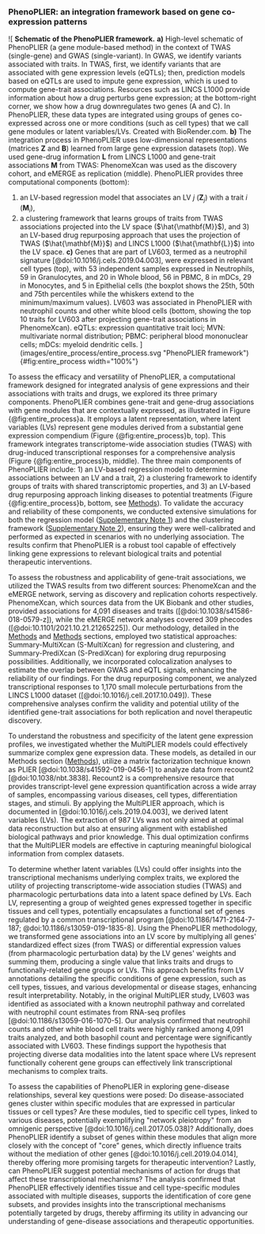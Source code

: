 ### PhenoPLIER: an integration framework based on gene co-expression patterns

![
**Schematic of the PhenoPLIER framework.**
**a)** High-level schematic of PhenoPLIER (a gene module-based method) in the context of TWAS (single-gene) and GWAS (single-variant).
In GWAS, we identify variants associated with traits.
In TWAS, first, we identify variants that are associated with gene expression levels (eQTLs); then, prediction models based on eQTLs are used to impute gene expression, which is used to compute gene-trait associations.
Resources such as LINCS L1000 provide information about how a drug perturbs gene expression; at the bottom-right corner, we show how a drug downregulates two genes (A and C).
In PhenoPLIER, these data types are integrated using groups of genes co-expressed across one or more conditions (such as cell types) that we call gene modules or latent variables/LVs. Created with BioRender.com.
**b)** The integration process in PhenoPLIER uses low-dimensional representations (matrices $\mathbf{Z}$ and $\mathbf{B}$) learned from large gene expression datasets (top).
We used gene-drug information $\mathbf{L}$ from LINCS L1000 and gene-trait associations $\mathbf{M}$ from TWAS: PhenomeXcan was used as the discovery cohort, and eMERGE as replication (middle).
PhenoPLIER provides three computational components (bottom):
1) an LV-based regression model that associates an LV $j$ ($\mathbf{Z}_j$) with a trait $i$ ($\mathbf{M}_i$),
2) a clustering framework that learns groups of traits from TWAS associations projected into the LV space ($\hat{\mathbf{M}}$),
and 3) an LV-based drug repurposing approach that uses the projection of TWAS ($\hat{\mathbf{M}}$) and LINCS L1000 ($\hat{\mathbf{L}}$) into the LV space.
**c)** Genes that are part of LV603, termed as a neutrophil signature [@doi:10.1016/j.cels.2019.04.003], were expressed in relevant cell types (top), with 53 independent samples expressed in Neutrophils, 59 in Granulocytes, and 20 in Whole blood, 56 in PBMC, 8 in mDCs, 29 in Monocytes, and 5 in Epithelial cells (the boxplot shows the 25th, 50th and 75th percentiles while the whiskers extend to the minimum/maximum values).
LV603 was associated in PhenoPLIER with neutrophil counts and other white blood cells (bottom, showing the top 10 traits for LV603 after projecting gene-trait associations in PhenomeXcan).
eQTLs: expression quantitative trait loci;
MVN: multivariate normal distribution;
PBMC: peripheral blood mononuclear cells;
mDCs: myeloid dendritic cells.
](images/entire_process/entire_process.svg "PhenoPLIER framework"){#fig:entire_process width="100%"}


To assess the efficacy and versatility of PhenoPLIER, a computational framework designed for integrated analysis of gene expressions and their associations with traits and drugs, we explored its three primary components.
PhenoPLIER combines gene-trait and gene-drug associations with gene modules that are contextually expressed, as illustrated in Figure {@fig:entire_process}a.
It employs a latent representation, where latent variables (LVs) represent gene modules derived from a substantial gene expression compendium (Figure {@fig:entire_process}b, top).
This framework integrates transcriptome-wide association studies (TWAS) with drug-induced transcriptional responses for a comprehensive analysis (Figure {@fig:entire_process}b, middle).
The three main components of PhenoPLIER include: 1) an LV-based regression model to determine associations between an LV and a trait, 2) a clustering framework to identify groups of traits with shared transcriptomic properties, and 3) an LV-based drug repurposing approach linking diseases to potential treatments (Figure {@fig:entire_process}b, bottom, see [Methods](#sec:methods)).
To validate the accuracy and reliability of these components, we conducted extensive simulations for both the regression model ([Supplementary Note 1](#sm:reg:null_sim)) and the clustering framework ([Supplementary Note 2](#sm:clustering:null_sim)), ensuring they were well-calibrated and performed as expected in scenarios with no underlying association.
The results confirm that PhenoPLIER is a robust tool capable of effectively linking gene expressions to relevant biological traits and potential therapeutic interventions.


To assess the robustness and applicability of gene-trait associations, we utilized the TWAS results from two different sources: PhenomeXcan and the eMERGE network, serving as discovery and replication cohorts respectively.
PhenomeXcan, which sources data from the UK Biobank and other studies, provided associations for 4,091 diseases and traits ([@doi:10.1038/s41586-018-0579-z]), while the eMERGE network analyses covered 309 phecodes ([@doi:10.1101/2021.10.21.21265225]).
Our methodology, detailed in the [Methods](#sec:methods:twas) and [Methods](#sec:methods:predixcan) sections, employed two statistical approaches: Summary-MultiXcan (S-MultiXcan) for regression and clustering, and Summary-PrediXcan (S-PrediXcan) for exploring drug repurposing possibilities.
Additionally, we incorporated colocalization analyses to estimate the overlap between GWAS and eQTL signals, enhancing the reliability of our findings.
For the drug repurposing component, we analyzed transcriptional responses to 1,170 small molecule perturbations from the LINCS L1000 dataset ([@doi:10.1016/j.cell.2017.10.049]).
These comprehensive analyses confirm the validity and potential utility of the identified gene-trait associations for both replication and novel therapeutic discovery.


To understand the robustness and specificity of the latent gene expression profiles, we investigated whether the MultiPLIER models could effectively summarize complex gene expression data.
These models, as detailed in our Methods section ([Methods](#sec:methods:multiplier)), utilize a matrix factorization technique known as PLIER [@doi:10.1038/s41592-019-0456-1] to analyze data from recount2 [@doi:10.1038/nbt.3838].
Recount2 is a comprehensive resource that provides transcript-level gene expression quantification across a wide array of samples, encompassing various diseases, cell types, differentiation stages, and stimuli.
By applying the MultiPLIER approach, which is documented in [@doi:10.1016/j.cels.2019.04.003], we derived latent variables (LVs).
The extraction of 987 LVs was not only aimed at optimal data reconstruction but also at ensuring alignment with established biological pathways and prior knowledge.
This dual optimization confirms that the MultiPLIER models are effective in capturing meaningful biological information from complex datasets.


To determine whether latent variables (LVs) could offer insights into the transcriptional mechanisms underlying complex traits, we explored the utility of projecting transcriptome-wide association studies (TWAS) and pharmacologic perturbations data into a latent space defined by LVs.
Each LV, representing a group of weighted genes expressed together in specific tissues and cell types, potentially encapsulates a functional set of genes regulated by a common transcriptional program [@doi:10.1186/1471-2164-7-187; @doi:10.1186/s13059-019-1835-8].
Using the PhenoPLIER methodology, we transformed gene associations into an LV score by multiplying all genes' standardized effect sizes (from TWAS) or differential expression values (from pharmacologic perturbation data) by the LV genes' weights and summing them, producing a single value that links traits and drugs to functionally-related gene groups or LVs.
This approach benefits from LV annotations detailing the specific conditions of gene expression, such as cell types, tissues, and various developmental or disease stages, enhancing result interpretability.
Notably, in the original MultiPLIER study, LV603 was identified as associated with a known neutrophil pathway and correlated with neutrophil count estimates from RNA-seq profiles [@doi:10.1186/s13059-016-1070-5].
Our analysis confirmed that neutrophil counts and other white blood cell traits were highly ranked among 4,091 traits analyzed, and both basophil count and percentage were significantly associated with LV603.
These findings support the hypothesis that projecting diverse data modalities into the latent space where LVs represent functionally coherent gene groups can effectively link transcriptional mechanisms to complex traits.


To assess the capabilities of PhenoPLIER in exploring gene-disease relationships, several key questions were posed: Do disease-associated genes cluster within specific modules that are expressed in particular tissues or cell types? Are these modules, tied to specific cell types, linked to various diseases, potentially exemplifying "network pleiotropy" from an omnigenic perspective [@doi:10.1016/j.cell.2017.05.038]? Additionally, does PhenoPLIER identify a subset of genes within these modules that align more closely with the concept of "core" genes, which directly influence traits without the mediation of other genes [@doi:10.1016/j.cell.2019.04.014], thereby offering more promising targets for therapeutic intervention? Lastly, can PhenoPLIER suggest potential mechanisms of action for drugs that affect these transcriptional mechanisms? The analysis confirmed that PhenoPLIER effectively identifies tissue and cell type-specific modules associated with multiple diseases, supports the identification of core gene subsets, and provides insights into the transcriptional mechanisms potentially targeted by drugs, thereby affirming its utility in advancing our understanding of gene-disease associations and therapeutic opportunities.
